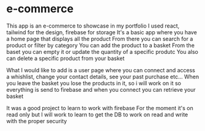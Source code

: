 # e-commerce

This app is an e-commerce to showcase in my portfolio 
I used react, tailwind for the design, firebase for storage
It's a basic app where you have a home page that displays all the product 
From there you can search for a product or filter by category 
You can add the product to a basket
From the baset you can empty it or update the quantity of a specific produtc
You also can delete a specific product from your basket 

What I would like to add is a user page where you can connect and access a whishlist, change your contact details, see your past purchase etc...
When you leave the basket you lose the products in it, so i will work on it so everything is send to firebase and when you connect you can retrieve your basket

It was a good project to learn to work with firebase 
For the moment it's on read only but I will work to learn to get the DB to work on read and write with the proper security 
